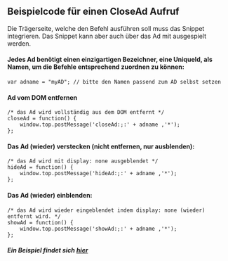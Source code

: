 ## Beispielcode für einen CloseAd Aufruf

Die Trägerseite, welche den Befehl ausführen soll muss das Snippet integrieren. Das Snippet kann aber auch über das Ad mit ausgespielt werden.

#### Jedes Ad benötigt einen einzigartigen Bezeichner, eine UniqueId, als Namen, um die Befehle entsprechend zuordnen zu können:
```
var adname = "myAD"; // bitte den Namen passend zum AD selbst setzen
```
#### Ad vom DOM entfernen
```
/* das Ad wird vollständig aus dem DOM entfernt */
closeAd = function() {
    window.top.postMessage('closeAd:;:' + adname ,'*');
};
```
#### Das Ad (wieder) verstecken (nicht entfernen, nur ausblenden):

```
/* das Ad wird mit display: none ausgeblendet */
hideAd = function() {
    window.top.postMessage('hideAd:;:' + adname ,'*');
};
```
#### Das Ad (wieder) einblenden:
```
/* das Ad wird wieder eingeblendet indem display: none (wieder) entfernt wird. */
showAd = function() {
    window.top.postMessage('showAd:;:' + adname ,'*');
};
```

##### Ein Beispiel findet sich [hier](https://github.com/Unitadtechnologystandards/HTML5Lib/raw/master/close/exampleAds/close.zip)
